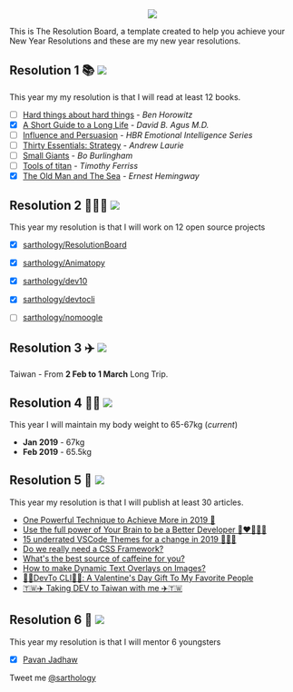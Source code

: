 <div align="center">
  <img src="https://i.imgur.com/thKzPkw.png">
</div>

This is The Resolution Board, a template created to help you achieve your New Year Resolutions and these are my new year resolutions.

## Resolution 1 📚 ![](https://img.shields.io/badge/progress-8.33%25-red.svg)
This year my my resolution is that I will read at least 12 books.

- [ ] [Hard things about hard things](https://www.amazon.com/Hard-Thing-About-Things-Building/dp/0062273205) - *Ben Horowitz*
- [x] [A Short Guide to a Long Life](https://www.amazon.com/Short-Guide-Long-Life/dp/147673609X) - *David B. Agus M.D.*
- [ ] [Influence and Persuasion](https://www.amazon.com/Influence-Persuasion-HBR-Emotional-Intelligence-ebook/dp/B06XVBLYVS) - *HBR Emotional Intelligence Series*
- [ ] [Thirty Essentials: Strategy](https://www.amazon.com/Thirty-Essentials-Strategy-strategy-companies-ebook/dp/B079LQVXNB) - *Andrew Laurie*
- [ ] [Small Giants](https://www.amazon.com/Small-Giants-Companies-Instead-10th-Anniversary/dp/014310960X) - *Bo Burlingham*
- [ ] [Tools of titan](https://www.amazon.com/Tools-Titans-Billionaires-World-Class-Performers/dp/1328683788/ref=sr_1_2?ie=UTF8&qid=1546324870&sr=8-2&keywords=tools+of+titans) - *Timothy Ferriss*
- [x] [The Old Man and The Sea](https://www.amazon.com/Old-Man-Sea-Ernest-Hemingway/dp/0684801221/ref=sr_1_1?crid=3QEZOQHBYQX3G&keywords=old+and+the+sea&qid=1552198476&s=gateway&sprefix=old+and+the+%2Caps%2C349&sr=8-1) - *Ernest Hemingway*

## Resolution 2 👨🏻‍💻 ![](https://img.shields.io/badge/progress-33%25-yellow.svg)

This year my resolution is that I will work on 12 open source projects

- [x] [sarthology/ResolutionBoard](https://github.com/sarthology/ResolutionBoard)
- [x] [sarthology/Animatopy](https://github.com/sarthology/Animatopy)
- [x] [sarthology/dev10](https://github.com/sarthology/Dev10)
- [x] [sarthology/devtocli](https://github.com/sarthology/devtocli)
- [ ] [sarthology/nomoogle](https://github.com/sarthology/nomoogle)



## Resolution 3 ✈️ ![](https://img.shields.io/badge/progress-100%25-green.svg)
Taiwan - From **2 Feb to 1 March** Long Trip.

## Resolution 4 💪🏼 ![](https://img.shields.io/badge/progress-17%25-red.svg)
This year I will maintain my body weight to 65-67kg (*current*)
* **Jan 2019** - 67kg
* **Feb 2019** - 65.5kg

## Resolution 5 🤝 ![](https://img.shields.io/badge/progress-27%25-yellow.svg)
This year my resolution is that I will publish at least 30 articles.

* [One Powerful Technique to Achieve More in 2019 📓](https://medium.com/@Sarthaksharma0/one-powerful-technique-to-achieve-more-in-2019-6f1d4b816d89)
* [Use the full power of Your Brain to be a Better Developer 🧠❤️👩🏻‍💻](https://dev.to/teamxenox/use-the-full-power-of-your-brain-to-be-a-better-developer--27pe)
* [15 underrated VSCode Themes for a change in 2019 🤷🏻‍♀️](https://dev.to/teamxenox/15-underrated-vscode-themes-for-a-change-in-2019---122e)
* [Do we really need a CSS Framework?](https://dev.to/sarthology/do-we-really-need-a-css-framework-4ma6)
* [What's the best source of caffeine for you?](https://dev.to/teamxenox/whats-the-best-source-of-caffeine-for-you--2lfd)
* [How to make Dynamic Text Overlays on Images?](https://dev.to/teamxenox/how-to-make-dynamic-text-overlays-on-images-dcc)
* [🎁💝DevTo CLI💝🎁: A Valentine's Day Gift To My Favorite People](https://dev.to/teamxenox/devto-cli-a-valentines-day-gift-to-my-favorite-people-56bd)
* [🇹🇼✈️ Taking DEV to Taiwan with me ✈️🇹🇼](https://dev.to/teamxenox/-taking-dev-to-taiwan-with-me--2c77)

## Resolution 6 🤝 ![](https://img.shields.io/badge/progress-17%25-red.svg)
This year my resolution is that I will mentor 6 youngsters
- [x] [Pavan Jadhaw](https://github.com/pavanjadhaw)

Tweet me [@sarthology](https://twitter.com/sarthology)
